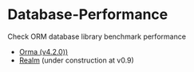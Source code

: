 # Database-Performance
Check ORM database library benchmark performance

 - [Orma (v4.2.0))](https://github.com/gfx/Android-Orma) 
 - [Realm](https://github.com/realm/realm-java) (under construction at v0.9)
